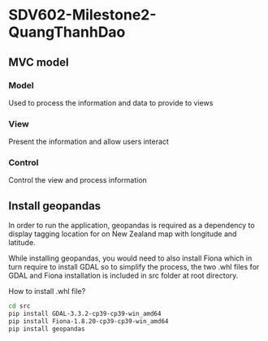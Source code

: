 # SDV602-Milestone2-QuangThanhDao

## MVC model

### Model

Used to process the information and data to provide to views

### View

Present the information and allow users interact

### Control

Control the view and process information

## Install geopandas

In order to run the application, geopandas is required as a dependency to display tagging location for on New Zealand map with longitude and latitude. 

While installing geopandas, you would need to also install Fiona which in turn require to install GDAL so to simplify the process, the two .whl files for GDAL and Fiona installation is included in src folder at root directory.

How to install .whl file? 

```bash
cd src
pip install GDAL-3.3.2-cp39-cp39-win_amd64
pip install Fiona-1.8.20-cp39-cp39-win_amd64
pip install geopandas

```

